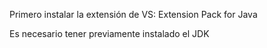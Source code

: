 Primero instalar la extensión de VS:
Extension Pack for Java

Es necesario tener previamente instalado el JDK